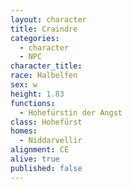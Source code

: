 ```yaml
---
layout: character
title: Craindre
categories:
  - character
  - NPC
character_title: 
race: Halbelfen
sex: w
height: 1.83
functions:
  - Hohefürstin der Angst
class: Hohefürst
homes:
  - Niddarvellir
alignment: CE
alive: true
published: false
---
```


